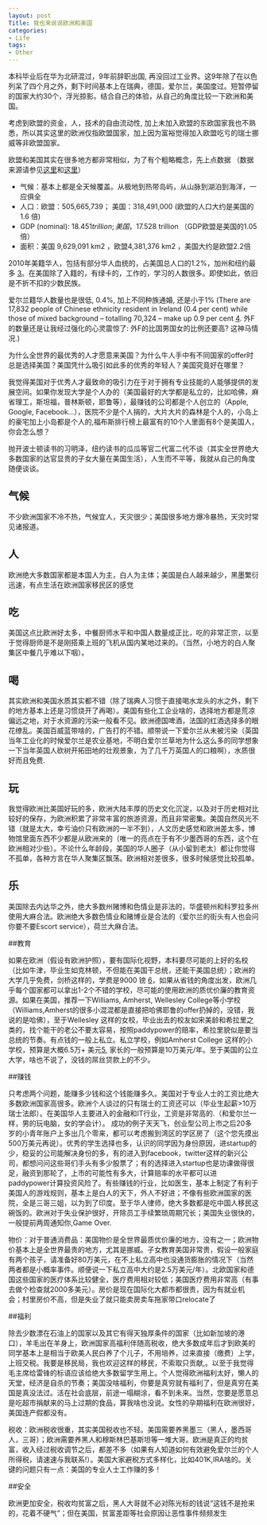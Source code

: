 ```yaml
---
layout: post
Title: 我也来说说欧洲和美国
categories:
- Life
tags:
- Other
---
```


本科毕业后在华为北研混过，9年前辞职出国, 再没回过工业界。这9年除了在以色列呆了四个月之外，剩下时间基本上在瑞典，德国，爱尔兰，美国度过。短暂停留的国家大约30个，浮光掠影。结合自己的体验，从自己的角度比较一下欧洲和美国。

考虑到欧盟的资金，人，技术的自由流动性, 加上未加入欧盟的东欧国家我也不熟悉，所以其实这里的欧洲仅指欧盟国家，加上因为富裕觉得加入欧盟吃亏的瑞士挪威等非欧盟国家。

欧盟和美国其实在很多地方都非常相似，为了有个粗略概念，先上点数据 （数据来源请参见[这里][1]和[这里][2]）

- 气候：基本上都是全天候覆盖。从极地到热带岛屿，从山脉到湖泊到海洋，一应俱全
- 人口：欧盟：505,665,739； 美国：318,491,000 (欧盟的人口大约是美国的1.6  倍)
- GDP (nominal): $18.451 trillion; 美国，$17.528 trillion （GDP欧盟是美国的1.05倍）
- 面积：美国 9,629,091 km2 ，欧盟4,381,376 km2 ，美国大约是欧盟2.2倍


2010年美籍华人，包括有部分华人血统的，占美国总人口的1.2%，加州和纽约最多 [3]。在美国除了入籍的，有绿卡的，工作的，学习的人数很多。即使如此，依旧是不折不扣的少数民族。

爱尔兰籍华人数量也是很低, 0.4%, 加上不同种族通婚, 还是小于1% (There are 17,832 people of Chinese ethnicity resident in Ireland (0.4 per cent) while those of mixed background – totalling 70,324 – make up 0.9 per cent [4]. 外F的数量还是让我经过强化的心灵震惊了: 外F的比国男国女的比例还要高? 这神马情况.)

为什么全世界的最优秀的人才愿意来美国？为什么牛人手中有不同国家的offer时总是选择美国？美国凭什么吸引如此多的优秀的年轻人？美国究竟好在哪里？

我觉得美国对于优秀人才最致命的吸引力在于对于拥有专业技能的人能够提供的发展空间。如果你发现大学是个人办的（美国最好的大学都是私立的，比如哈佛，麻省理工，斯坦福，普林斯顿，耶鲁等），最赚钱的公司都是个人创立的（Apple, Google, Facebook...），医院不少是个人捐的，大片大片的森林是个人的，小岛上的豪宅加上小岛都是个人的,福布斯排行榜上最富有的10个人里面有8个是美国人，你会怎么想？

抛开波士顿读书的习明泽，纽约读书的瓜瓜等官二代富二代不谈（其实全世界绝大多数国家的达官显贵的子女大量在美国生活），人生而不平等，我就从自己的角度随便谈谈。

## 气候


不少欧洲国家不冷不热，气候宜人，天灾很少；美国很多地方爆冷暴热，天灾时常见诸报道。

## 人

欧洲绝大多数国家都是本国人为主，白人为主体；美国是白人越来越少，黑墨繁衍迅速，有点生活在欧洲国家移民区的感觉

## 吃

美国这点比欧洲好太多，中餐厨师水平和中国人数量成正比，吃的非常正宗，以至于觉得厨师是不是刚搭乘上班的飞机从国内某地过来的。（当然，小地方的白人聚集区中餐几乎难以下咽）。

## 喝

其实欧洲和美国水质其实都不错（除了瑞典人习惯于直接喝水龙头的水之外，剩下的地方基本上还是习惯烧开了再喝）。美国有些化工企业啥的，选择地方都是荒凉偏远之地，对于水资源的污染一般看不见。欧洲德国啤酒，法国的红酒选择多的眼花缭乱。美国百威蓝带啥的，广告打的不错。顺带说一下爱尔兰从未被污染（英国当年工业化的时候爱尔兰是农业基地，不明白爱尔兰草地为什么这么多的同学想象一下当年英国人砍树开拓田地的壮观景象，为了几千万英国人的口粮啊），水质很好而且免费.

## 玩

我觉得欧洲比美国好玩的多，欧洲大陆丰厚的历史文化沉淀，以及对于历史相对比较好的保存，为欧洲积累了非常丰富的旅游资源，而且非常密集。美国自然风光不错（就是太大，幸亏油价只有欧洲的一半不到），人文历史感觉和欧洲差太多，博物馆里面东西不少都是从欧洲来的（唯一的亮点在于有不少墨西哥的东西，这个在欧洲相对少些）。不论什么年龄段，美国的华人圈子（从小留到老太）都让你觉得不孤单，各种方言在华人聚集区飘荡。欧洲相对差很多，很多时候感觉比较孤单。

## 乐

美国除去内达华之外，绝大多数州赌博和色情业是非法的，华盛顿州和科罗拉多州使用大麻合法。欧洲绝大多数色情业和赌博业是合法的（爱尔兰的街头有人也会问你要不要Escort service），荷兰大麻合法。


##教育

如果在欧洲（假设有欧洲护照），要有国际化视野，本科要尽可能的上好的名校（比如牛津，毕业生如克林顿，不但能在美国干总统，还能干美国总统）；欧洲的大学几乎免费，剑桥这样的，学费是9000 镑 [6]，如果从省钱的角度出发，欧洲几乎每个国家都可以拿出1-2个不错的学校，尽可能的使用欧洲的质优价廉的教育资源。如果在美国，推荐一下Williams, Amherst, Wellesley College等小学校 （Williams,Amherst的很多小混混都是直接把哈佛耶鲁的offer扔掉的，没错，我说的是哈佛），至于Wellesley 这样的女校，毕业出去的校友如宋美龄和希拉里之类的，找个能干的老公不要太容易，按照paddypower的赔率，希拉里貌似是要当总统的节奏。有点钱的一般上私立。私立学校，例如Amherst College 这样的小学校，预算是大概6.5万+ 美元[5],  家长的一般预算是10万美元/年。至于美国的公立大学，啥也不说了，没钱的屌丝贷款上的不少。

##赚钱

只考虑两个问题，能赚多少钱和这个钱能赚多久。美国对于专业人士的工资比绝大多数欧洲国家高很多。欧洲个人谈过的只有瑞士的工资还可以（毕业生起薪>10万瑞士法郎）。在美国华人主要进入的金融和IT行业，工资是非常高的.（和爱尔兰一样，男的玩电脑，女的学会计）。 成功的例子天天飞，创业型公司上市之后20多岁的小青年账户上多出几个零来，都可以考虑搬到湾区的学区房了（这个您先摸出500万美元再说）。优秀的学生选择也多，认识的同学因为身份原因，进startup的少，稳妥的公司能解决身份的多，有的进入到facebook，twitter这样的新兴公司，都想问问这些哥们手头有多少股票了；有的选择进入startup也是功课做得很足，融资到那轮了，上市的可能性有多大，计算赔率的水平都可以进 paddypower计算投资风险了。有些赚钱的行业，比如医生，基本上制定了有利于美国人的游戏规则，基本上是白人的天下，外人不好进；不像有些欧洲国家的医院，全是三哥三姐，以为到了印度。至于华人律师，绝大多数都是吃中国人移民这碗饭的。欧洲对于失业保护很好，开除员工手续繁琐周期冗长；美国失业很快的，一般提前两周通知你,Game Over.


物价：对于普通消费品：美国物价是全世界最质优价廉的地方，没有之一；欧洲物价基本上是全世界最贵的地方，尤其是挪威。子女教育美国非常贵，假设一般家庭有两个孩子，请准备好80万美元，在不上私立高中也没通货膨胀的情况下（当然两者都是小概率事件。顺便说一下私立高中大约是2.5万美元/年）。北欧国家和德国这些国家的医疗体系比较健全，医疗费用相对较低；美国医疗费用非常高（有事去做个检查就2000多美元）。房价是现在国际化大都市都很贵，因为有就业机会；村里房价不高，但是失业了就只能卖房卖车拖家带口relocate了

##福利

除去少数漂在石油上的国家以及其它有得天独厚条件的国家（比如新加坡的港口），羊毛出在羊身上，欧洲国家高福利伴随高税收，绝大多数成年后才到欧美的同学基本上是相当于欧美人民白养了个儿子，不用培养，过来直接（缴费）上学，上班交税。我要是移民局，我也欢迎这样的移民，不索取只贡献,。以至于我觉得毛主席给雷锋的标语应该给绝大多数留学生用上。个人觉得欧洲福利太好，懒人的天堂，经济是自杀的节奏；美国没啥福利，你要是真穷就有福利了，但是真穷在美国是真没法过。活在社会底层，前途一塌糊涂，看不到未来。当然，您要是愿意总是吃超市捐献来的马上过期的食品，算我啥也没说。女性的孕期福利在欧洲很好，美国连产假都没有。

税收：欧洲税收很重，其实美国税收也不轻。美国需要养黑墨三（黑人，墨西哥人，三哥）；欧洲需要养黑人和穆斯林巴基斯坦等一堆大哥。欧洲是真正的均贫富，收入经过税收调节之后，都差不多（如果有人知道如何有效避免爱尔兰的个人所得税，请速速与我联系!）。美国大家避税方式多样化，比如401K,IRA啥的。关键的问题只有一点：美国的专业人士工作赚的多！

##安全

欧洲更加安全，税收均贫富之后，黑人大哥就不必对陈光标的钱说“这钱不是抢来的，花着不硬气”；但在美国，贫富差距等社会原因让恶性事件频频发生


[1]: http://en.wikipedia.org/wiki/European_Union
[2]: http://en.wikipedia.org/wiki/United_States
[3]: http://en.wikipedia.org/wiki/Chinese_American
[4]: http://www.thejournal.ie/ethnicity-ireland-census-2011-640737-Oct2012/
[5]: https://www.amherst.edu/admission/financial_aid/tuition
[6]: http://www.study.cam.ac.uk/undergraduate/finance/tuition.html

